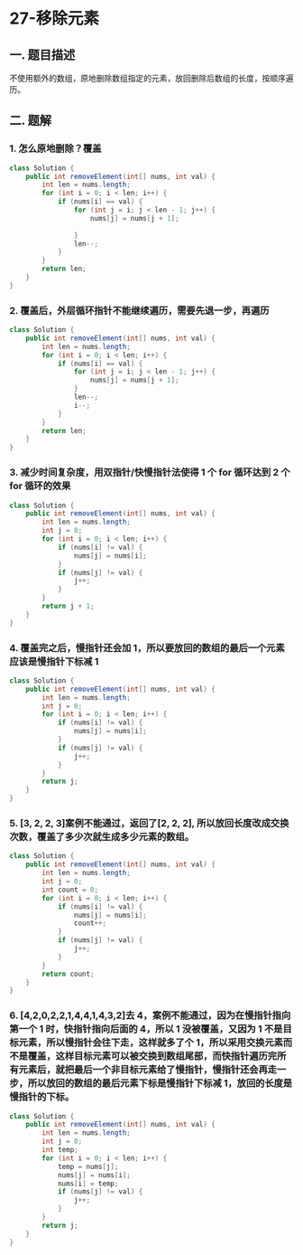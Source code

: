 # 27-移除元素

## 一. 题目描述

不使用额外的数组，原地删除数组指定的元素，放回删除后数组的长度，按顺序遍历。

## 二. 题解

### 1. 怎么原地删除？覆盖

``` Java
class Solution {
    public int removeElement(int[] nums, int val) {
        int len = nums.length;
        for (int i = 0; i < len; i++) {
            if (nums[i] == val) {
                for (int j = i; j < len - 1; j++) {
                    nums[j] = nums[j + 1];
                    
                }
                len--;
            }
        }
        return len;
    }
}
```

### 2. 覆盖后，外层循环指针不能继续遍历，需要先退一步，再遍历
``` Java
class Solution {
    public int removeElement(int[] nums, int val) {
        int len = nums.length;
        for (int i = 0; i < len; i++) {
            if (nums[i] == val) {
                for (int j = i; j < len - 1; j++) {
                    nums[j] = nums[j + 1];
                }
                len--;
                i--;
            }
        }
        return len;
    }
}
```

### 3. 减少时间复杂度，用双指针/快慢指针法使得 1 个 for 循环达到 2 个 for 循环的效果
``` Java
class Solution {
    public int removeElement(int[] nums, int val) {
        int len = nums.length;
        int j = 0;
        for (int i = 0; i < len; i++) {
            if (nums[i] != val) {
                nums[j] = nums[i];
            }
            if (nums[j] != val) {
                j++;
            }
        }
        return j + 1;
    }
}
```

### 4. 覆盖完之后，慢指针还会加 1，所以要放回的数组的最后一个元素应该是慢指针下标减 1
``` Java
class Solution {
    public int removeElement(int[] nums, int val) {
        int len = nums.length;
        int j = 0;
        for (int i = 0; i < len; i++) {
            if (nums[i] != val) {
                nums[j] = nums[i];
            }
            if (nums[j] != val) {
                j++;
            }
        }
        return j;
    }
}
```

### 5. [3, 2, 2, 3]案例不能通过，返回了[2, 2, 2], 所以放回长度改成交换次数，覆盖了多少次就生成多少元素的数组。
``` Java
class Solution {
    public int removeElement(int[] nums, int val) {
        int len = nums.length;
        int j = 0;
        int count = 0;
        for (int i = 0; i < len; i++) {
            if (nums[i] != val) {
                nums[j] = nums[i];
                count++;
            }
            if (nums[j] != val) {
                j++;
            }
        }
        return count;
    }
}
```

### 6. [4,2,0,2,2,1,4,4,1,4,3,2]去 4，案例不能通过，因为在慢指针指向第一个 1 时，快指针指向后面的 4，所以 1 没被覆盖，又因为 1 不是目标元素，所以慢指针会往下走，这样就多了个 1，所以采用交换元素而不是覆盖，这样目标元素可以被交换到数组尾部，而快指针遍历完所有元素后，就把最后一个非目标元素给了慢指针，慢指针还会再走一步，所以放回的数组的最后元素下标是慢指针下标减 1，放回的长度是慢指针的下标。
``` Java
class Solution {
    public int removeElement(int[] nums, int val) {
        int len = nums.length;
        int j = 0;
        int temp;
        for (int i = 0; i < len; i++) {
            temp = nums[j];
            nums[j] = nums[i];
            nums[i] = temp;
            if (nums[j] != val) {
                j++;
            }
        }
        return j;
    }
}
```